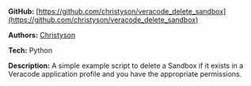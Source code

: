 <div class="project-tile">

<b>GitHub:</b> [https://github.com/christyson/veracode_delete_sandbox](https://github.com/christyson/veracode_delete_sandbox)

<b>Authors:</b> [Christyson](https://github.com/christyson/)

<b>Tech:</b> Python

<b>Description:</b> A simple example script to delete a Sandbox if it exists in a Veracode application profile and you have the appropriate permissions.

</div>